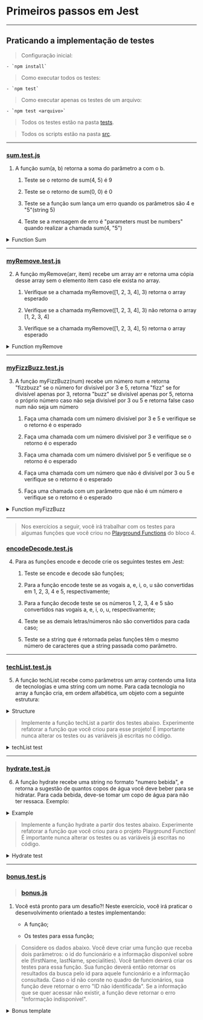# Primeiros passos em Jest

---

## Praticando a implementação de testes

> Configuração inicial:

    - `npm install`

> Como executar todos os testes:

    - `npm test`

> Como executar apenas os testes de um arquivo:

    - `npm test <arquivo>`

> Todos os testes estão na pasta [tests](./tests).

> Todos os scripts estão na pasta [src](./src).

---

### [sum.test.js](./tests/sum.test.js)

1. A função sum(a, b) retorna a soma do parâmetro a com o b.

   1. Teste se o retorno de sum(4, 5) é 9

   2. Teste se o retorno de sum(0, 0) é 0

   3. Teste se a função sum lança um erro quando os parâmetros são 4 e "5"(string 5)

   4. Teste se a mensagem de erro é "parameters must be numbers" quando realizar a chamada sum(4, "5")

<details>
<summary>Function Sum</summary>

```
function sum(a, b) {
  if (typeof a !== 'number' || typeof b !== 'number') {
    throw new Error('parameters must be numbers');
  }

  return a + b;
}
```

</details>

---

### [myRemove.test.js](./tests/myRemove.test.js)

2. A função myRemove(arr, item) recebe um array arr e retorna uma cópia desse array sem o elemento item caso ele exista no array.

   1. Verifique se a chamada myRemove([1, 2, 3, 4], 3) retorna o array esperado

   2. Verifique se a chamada myRemove([1, 2, 3, 4], 3) não retorna o array [1, 2, 3, 4]

   3. Verifique se a chamada myRemove([1, 2, 3, 4], 5) retorna o array esperado

<details>
<summary>Function myRemove</summary>

```
function myRemove(arr, item) {
  let newArr = [];
  for (let index = 0; index < arr.length; index += 1) {
    if (item !== arr[index]) {
      newArr.push(arr[index]);
    }
  }
  return newArr;
}

// implemente seus testes aqui
```

</details>

---

### [myFizzBuzz.test.js](./tests/myFizzBuzz.test.js)

3. A função myFizzBuzz(num) recebe um número num e retorna "fizzbuzz" se o número for divisível por 3 e 5, retorna "fizz" se for divisível apenas por 3, retorna "buzz" se divisível apenas por 5, retorna o próprio número caso não seja divisível por 3 ou 5 e retorna false caso num não seja um número

   1. Faça uma chamada com um número divisível por 3 e 5 e verifique se o retorno é o esperado

   2. Faça uma chamada com um número divisível por 3 e verifique se o retorno é o esperado

   3. Faça uma chamada com um número divisível por 5 e verifique se o retorno é o esperado

   4. Faça uma chamada com um número que não é divisível por 3 ou 5 e verifique se o retorno é o esperado

   5. Faça uma chamada com um parâmetro que não é um número e verifique se o retorno é o esperado

<details>
<summary>Function myFizzBuzz</summary>

```
function myFizzBuzz(num) {
  if (typeof num !== 'number') return false;
  if (num % 3 === 0 && num % 5 === 0) return 'fizzbuzz';
  if (num % 3 === 0) return 'fizz';
  if (num % 5 === 0) return 'buzz';
  return num;
}

// implemente seus testes aqui
```

</details>

---

> Nos exercícios a seguir, você irá trabalhar com os testes para algumas funções que você criou no [Playground Functions](https://github.com/lucasdximenes/trybe-exercises/tree/main/fundamentos/bloco-04/playground-functions) do bloco 4.

### [encodeDecode.test.js](./tests/encodeDecode.test.js)

4. Para as funções encode e decode crie os seguintes testes em Jest:

   1. Teste se encode e decode são funções;

   2. Para a função encode teste se as vogais a, e, i, o, u são convertidas em 1, 2, 3, 4 e 5, respectivamente;

   3. Para a função decode teste se os números 1, 2, 3, 4 e 5 são convertidos nas vogais a, e, i, o, u, respectivamente;

   4. Teste se as demais letras/números não são convertidos para cada caso;

   5. Teste se a string que é retornada pelas funções têm o mesmo número de caracteres que a string passada como parâmetro.

---

### [techList.test.js](./tests/techList.test.js)

5. A função techList recebe como parâmetros um array contendo uma lista de tecnologias e uma string com um nome. Para cada tecnologia no array a função cria, em ordem alfabética, um objeto com a seguinte estrutura:

<details>
<summary>Structure</summary>

```
{
  tech: 'nomeTecnologia',
  name: name,
}
```

</details>

> Implemente a função techList a partir dos testes abaixo. Experimente refatorar a função que você criou para esse projeto! É importante nunca alterar os testes ou as variáveis já escritas no código.

<details>
<summary>techList test</summary>

```
const techList = require('./techList.js');

describe('Testa a função techList', () => {
  it('Testa se a função techList é definida', () => {
    expect(techList).toBeDefined();
  });
  it('Testa se techList é uma função', () => {
    expect(typeof techList).toBe('function');
  });
  it('Lista com 5 tecnologias deve retornar uma lista de objetos ordenados', () => {
    expect(techList(['React', 'Jest', 'HTML', 'CSS', 'JavaScript'], 'Lucas')).toEqual([
      {
        tech: 'CSS',
        name: 'Lucas'
      },
      {
        tech: 'HTML',
        name: 'Lucas'
      },
      {
        tech: 'JavaScript',
        name: 'Lucas'
      },
      {
        tech: 'Jest',
        name: 'Lucas'
      },
      {
        tech: 'React',
        name: 'Lucas'
      }
    ]);
  });
  it('Lista com 0 tecnologias deve retornar uma mensagem de erro "Vazio!"', () => {
    expect(techList([], 'Lucas')).toBe('Vazio!');
  });
});

module.exports = techList;
```

</details>

---

### [hydrate.test.js](./tests/hydrate.test.js)

6. A função hydrate recebe uma string no formato "numero bebida", e retorna a sugestão de quantos copos de água você deve beber para se hidratar. Para cada bebida, deve-se tomar um copo de água para não ter ressaca. Exemplo:

<details>
<summary>Example</summary>

```
// string recebida
'1 cerveja'
// retorno da função
'1 copo de água'

// string recebida
'1 cerveja, 2 shots e 1 catuaba'
// retorno da função
'4 copos de água'

// string recebida
'2 caipirinhas'
// retorno da função
'2 copos de água'
```

</details>

> Implemente a função hydrate a partir dos testes abaixo. Experimente refatorar a função que você criou para o projeto Playground Function! É importante nunca alterar os testes ou as variáveis já escritas no código.

<details>
<summary>Hydrate test</summary>

```
const hydrate = require('./hydrate.js');

describe('Testa a função hydrate', () => {
  it('Testa se a função hydrate é definida', () => {
    expect(hydrate).toBeDefined();
  });
  it('Testa se hydrate é uma função', () => {
    expect(typeof hydrate).toBe('function');
  });
  it('Ao receber uma string retorne a sugestão de quantos copos de água deve-se beber', () => {
    expect(hydrate('1 cerveja')).toBe('1 copo de água');
    expect(hydrate('1 cachaça, 5 cervejas e 1 copo de vinho')).toBe('7 copos de água');
    expect(hydrate('2 shots de tequila, 2 cervejas e 1 corote')).toBe('5 copos de água');
    expect(hydrate('1 copo de catuaba, 1 cervejas e 1 copo de vinho')).toBe('3 copos de água');
    expect(hydrate('4 caipirinhas e 2 cervejas')).toBe('6 copos de água');
  });
});
```

</details>

---

### [bonus.test.js](./tests/bonus.test.js)

> ### [bonus.js](./src/bonus.js)

1. Você está pronto para um desafio?! Neste exercício, você irá praticar o desenvolvimento orientado a testes implementando:

   - A função;

   - Os testes para essa função;

> Considere os dados abaixo. Você deve criar uma função que receba dois parâmetros: o id do funcionário e a informação disponível sobre ele (firstName, lastName, specialities). Você também deverá criar os testes para essa função. Sua função deverá então retornar os resultados da busca pelo id para aquele funcionário e a informação consultada. Caso o id não conste no quadro de funcionários, sua função deve retornar o erro "ID não identificada". Se a informação que se quer acessar não existir, a função deve retornar o erro "Informação indisponível".

<details>
<summary>Bonus template</summary>

```
// Dados
const professionalBoard = [
  {
    id: '8579-6',
    firstName: 'Ana',
    lastName: 'Gates',
    specialities: ['UX', 'Design'],
  },
  {
    id: '5569-4',
    firstName: 'George',
    lastName: 'Jobs',
    specialities: ['Frontend', 'Redux', 'React', 'CSS'],
  },
  {
    id: '4456-4',
    firstName: 'Leila',
    lastName: 'Zuckerberg',
    specialities: ['Context API', 'RTL', 'Bootstrap'],
  },
  {
    id: '1256-4',
    firstName: 'Linda',
    lastName: 'Bezos',
    specialities: ['Hooks', 'Context API', 'Tailwind CSS'],
  },
  {
    id: '9852-2-2',
    firstName: 'Jeff',
    lastName: 'Cook',
    specialities: ['Ruby', 'SQL'],
  },
  {
    id: '4678-2',
    firstName: 'Paul',
    lastName: 'Dodds',
    specialities: ['Backend'],
  },
];

// Pesquisa
const searchEmployee = (id, detail) => {
  // Implemente seu código aqui
};
```

</details>
